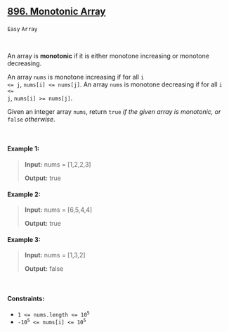 ## [896. Monotonic Array](https://leetcode.com/problems/monotonic-array/)

<code>Easy</code> <code>Array</code>

<br>

An array is __monotonic__ if it is either monotone increasing or monotone decreasing.

An array <code>nums</code> is monotone increasing if for all <code>i <= j</code>, <code>nums[i] <= nums[j]</code>. An array <code>nums</code> is monotone decreasing if for all <code>i <= j</code>, <code>nums[i] >= nums[j]</code>.

Given an integer array <code>nums</code>, return <code>true</code> *if the given array is monotonic, or* <code>false</code> *otherwise*.

<br>

#### Example 1:

> __Input:__ nums = [1,2,2,3]
> 
> __Output:__ true  

#### Example 2:

> __Input:__ nums = [6,5,4,4]
> 
> __Output:__ true  

#### Example 3:

> __Input:__ nums = [1,3,2]
> 
> __Output:__ false  

<br>

#### Constraints:

- <code>1 <= nums.length <= 10<sup>5</sup></code>
- <code>-10<sup>5</sup> <= nums[i] <= 10<sup>5</sup></code>
